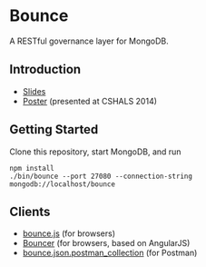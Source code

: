 Bounce
======

A RESTful governance layer for MongoDB.


Introduction
------------

* [Slides](https://docs.google.com/presentation/d/15GBuwu7Qw6DPQars77bxBk9fb7CyNj5p1CoqpIug1So)
* [Poster](http://www.iscb.org/images/stories/cshals2014/posters/Gruneberg-cshals2014.pdf) (presented at CSHALS 2014)


Getting Started
---------------

Clone this repository, start MongoDB, and run

    npm install
    ./bin/bounce --port 27080 --connection-string mongodb://localhost/bounce


Clients
-------

- [bounce.js](https://github.com/agrueneberg/Bounce/tree/master/client/browser) (for browsers)
- [Bouncer](https://github.com/drobbins/Bouncer) (for browsers, based on AngularJS)
- [bounce.json.postman_collection](https://github.com/agrueneberg/Bounce/tree/master/client/postman) (for Postman)
